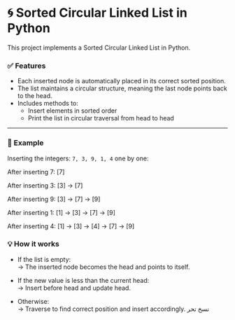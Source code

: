 # 🌀 Sorted Circular Linked List in Python

This project implements a Sorted Circular Linked List in Python.

### ✅ Features

- Each inserted node is automatically placed in its correct sorted position.
- The list maintains a circular structure, meaning the last node points back to the head.
- Includes methods to:
  - Insert elements in sorted order
  - Print the list in circular traversal from head to head

---

### 📌 Example

Inserting the integers: `7, 3, 9, 1, 4` one by one:

After inserting 7: [7]

After inserting 3: [3] -> [7]

After inserting 9: [3] -> [7] -> [9]

After inserting 1: [1] -> [3] -> [7] -> [9]

After inserting 4: [1] -> [3] -> [4] -> [7] -> [9]

### 💡 How it works

- If the list is empty:  
  → The inserted node becomes the head and points to itself.
  
- If the new value is less than the current head:  
  → Insert before head and update head.

- Otherwise:  
  → Traverse to find correct position and insert accordingly.
نسخ
تحر
